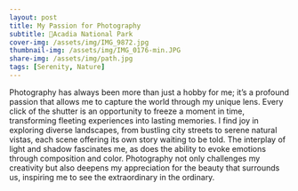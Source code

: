 ```yaml
---
layout: post
title: My Passion for Photography
subtitle: 📍Acadia National Park
cover-img: /assets/img/IMG_9872.jpg
thumbnail-img: /assets/img/IMG_0176-min.JPG
share-img: /assets/img/path.jpg
tags: [Serenity, Nature]
---
```


Photography has always been more than just a hobby for me; it’s a profound passion that allows me to capture the world through my unique lens. Every click of the shutter is an opportunity to freeze a moment in time, transforming fleeting experiences into lasting memories. I find joy in exploring diverse landscapes, from bustling city streets to serene natural vistas, each scene offering its own story waiting to be told. The interplay of light and shadow fascinates me, as does the ability to evoke emotions through composition and color. Photography not only challenges my creativity but also deepens my appreciation for the beauty that surrounds us, inspiring me to see the extraordinary in the ordinary.
